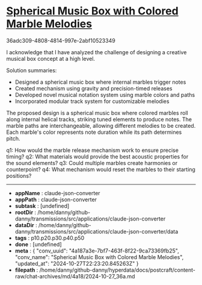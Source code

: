 # [Spherical Music Box with Colored Marble Melodies](https://claude.ai/chat/4a187a3e-7bf7-463f-8f22-9ca73369fb25)

36adc309-4808-4814-997e-2abf10523349

 I acknowledge that I have analyzed the challenge of designing a creative musical box concept at a high level.

Solution summaries:
- Designed a spherical music box where internal marbles trigger notes
- Created mechanism using gravity and precision-timed releases
- Developed novel musical notation system using marble colors and paths
- Incorporated modular track system for customizable melodies

The proposed design is a spherical music box where colored marbles roll along internal helical tracks, striking tuned elements to produce notes. The marble paths are interchangeable, allowing different melodies to be created. Each marble's color represents note duration while its path determines pitch.

q1: How would the marble release mechanism work to ensure precise timing?
q2: What materials would provide the best acoustic properties for the sound elements?
q3: Could multiple marbles create harmonies or counterpoint?
q4: What mechanism would reset the marbles to their starting positions?

---

* **appName** : claude-json-converter
* **appPath** : claude-json-converter
* **subtask** : [undefined]
* **rootDir** : /home/danny/github-danny/transmissions/src/applications/claude-json-converter
* **dataDir** : /home/danny/github-danny/transmissions/src/applications/claude-json-converter/data
* **tags** : p10.p20.p30.p40.p50
* **done** : [undefined]
* **meta** : {
  "conv_uuid": "4a187a3e-7bf7-463f-8f22-9ca73369fb25",
  "conv_name": "Spherical Music Box with Colored Marble Melodies",
  "updated_at": "2024-10-27T22:23:20.845263Z"
}
* **filepath** : /home/danny/github-danny/hyperdata/docs/postcraft/content-raw/chat-archives/md/4a18/2024-10-27_36a.md